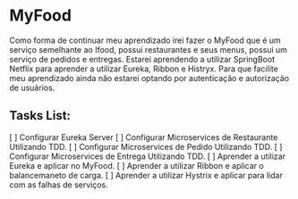 # MyFood
Como forma de continuar meu aprendizado irei fazer o MyFood que é um serviço semelhante ao Ifood, possui restaurantes e seus menus, possui um serviço de pedidos e entregas. Estarei aprendendo a utilizar SpringBoot Netflix  para aprender a utilizar Eureka, Ribbon e Histryx. Para que facilite meu aprendizado ainda não estarei optando por autenticação e autorização de usuários. 

## Tasks List:
[ ] Configurar Eureka Server
[ ] Configurar Microservices de Restaurante Utilizando TDD.
[ ] Configurar Microservices de Pedido Utilizando TDD.
[ ] Configurar Microservices de Entrega Utilizando TDD.
[ ] Aprender a utilizar Eureka e aplicar no MyFood.
[ ] Aprender a utilizar Ribbon e aplicar o balancemaneto de carga.
[ ] Aprender a utilizar Hystrix e aplicar para lidar com as falhas de serviços.
